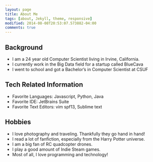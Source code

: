 ```yaml
---
layout: page
title: About Me
tags: [about, Jekyll, theme, responsive]
modified: 2014-08-08T20:53:07.573882-04:00
comments: true
---
```

## Background
* I am a 24 year old Computer Scientist living in Irvine, California.
* I currently work in the Big Data field for a startup called BlueCava
* I went to school and got a Bachelor’s in Computer Scientist at CSUF

## Tech Related Information
* Favorite Languages: Javascript, Python, Java
* Favorite IDE: JetBrains Suite
* Favorite Text Editors: vim spf13, Sublime text

## Hobbies
* I love photography and traveling. Thankfully they go hand in hand!
* I read a lot of fanfiction, especially from the Harry Potter universe. 
* I am a big fan of RC quadcopter drones. 
* I play a good amount of Indie Steam games.
* Most of all, I love programming and technology!
